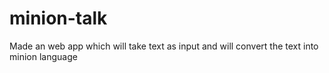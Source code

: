 # minion-talk
 Made an web app which will take text as input and will convert the text into minion language
